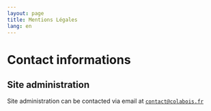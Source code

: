 ```yaml
---
layout: page
title: Mentions Légales
lang: en
---
```


Contact informations
================

Site administration
-----------------------

Site administration can be contacted via email at [`contact@colabois.fr`](mailto:contact@colabois.fr)
